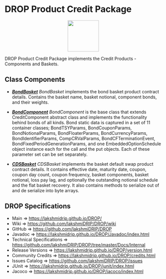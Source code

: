 # DROP Product Credit Package

<p align="center"><img src="https://github.com/lakshmiDRIP/DROP/blob/master/DRIP_Logo.gif?raw=true" width="100"></p>

DROP Product Credit Package implements the Credit Products - Components and Baskets.


## Class Components

 * [***BondBasket***](https://github.com/lakshmiDRIP/DROP/tree/master/src/main/java/org/drip/product/credit/BondBasket.java)
 <i>BondBasket</i> implements the bond basket product contract details. Contains the basket name, basket
 notional, component bonds, and their weights.

 * [***BondComponent***](https://github.com/lakshmiDRIP/DROP/tree/master/src/main/java/org/drip/product/credit/BondComponent.java)
 <i>BondComponent</i> is the base class that extends CreditComponent abstract class and implements the
 functionality behind bonds of all kinds. Bond static data is captured in a set of 11 container classes;
 BondTSYParams, BondCouponParams, BondNotionalParams, BondFloaterParams, BondCurrencyParams,
 BondIdentifierParams, CompCRValParams, BondCFTerminationEvent, BondFixedPeriodGenerationParams, and one
 EmbeddedOptionSchedule object instance each for the call and the put objects. Each of these parameter set
 can be set separately.

 * [***CDSBasket***](https://github.com/lakshmiDRIP/DROP/tree/master/src/main/java/org/drip/product/credit/CDSBasket.java)
 <i>CDSBasket</i> implements the basket default swap product contract details. It contains effective date,
 maturity date, coupon, coupon day count, coupon frequency, basket components, basket notional, loss pay lag,
 and optionally the outstanding notional schedule and the flat basket recovery. It also contains methods to
 serialize out of and de serialize into byte arrays.


## DROP Specifications

 * Main                     => https://lakshmidrip.github.io/DROP/
 * Wiki                     => https://github.com/lakshmiDRIP/DROP/wiki
 * GitHub                   => https://github.com/lakshmiDRIP/DROP
 * Javadoc                  => https://lakshmidrip.github.io/DROP/Javadoc/index.html
 * Technical Specifications => https://github.com/lakshmiDRIP/DROP/tree/master/Docs/Internal
 * Release Versions         => https://lakshmidrip.github.io/DROP/version.html
 * Community Credits        => https://lakshmidrip.github.io/DROP/credits.html
 * Issues Catalog           => https://github.com/lakshmiDRIP/DROP/issues
 * JUnit                    => https://lakshmidrip.github.io/DROP/junit/index.html
 * Jacoco                   => https://lakshmidrip.github.io/DROP/jacoco/index.html
